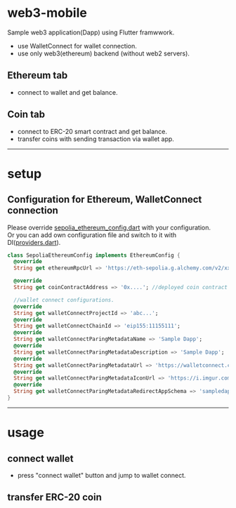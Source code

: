 # web3-mobile
Sample web3 application(Dapp) using Flutter framwwork.  
* use WalletConnect for wallet connection.
* use only web3(ethereum) backend (without web2 servers). 
## Ethereum tab
* connect to wallet and get balance.
## Coin tab
* connect to ERC-20 smart contract and get balance.
* transfer coins with sending transaction via wallet app.

---

# setup
## Configuration for Ethereum, WalletConnect connection
Please override [sepolia_ethereum_config.dart](/lib/config/sepolia_ethereum_config.dart) with your configuration.  
Or you can add own configuration file and switch to it with DI([providers.dart](/lib/di/providers.dart)).

```dart
class SepoliaEthereumConfig implements EthereumConfig {
  @override
  String get ethereumRpcUrl => 'https://eth-sepolia.g.alchemy.com/v2/xxx'; //endpoint for coin contract. (ex: alchemy endpoint).

  @override
  String get coinContractAddress => '0x....'; //deployed coin contract address.

  //wallet connect configurations.
  @override
  String get walletConnectProjectId => 'abc...';
  @override
  String get walletConnectChainId => 'eip155:11155111';
  @override
  String get walletConnectParingMetadataName => 'Sample Dapp';
  @override
  String get walletConnectParingMetadataDescription => 'Sample Dapp';
  @override
  String get walletConnectParingMetadataUrl => 'https://walletconnect.com/';
  @override
  String get walletConnectParingMetadataIconUrl => 'https://i.imgur.com/sVny9Yi.png';
  @override
  String get walletConnectParingMetadataRedirectAppSchema => 'sampledapp://';
}

```

---

# usage
## connect wallet 
* press "connect wallet" button and jump to wallet connect.
## transfer ERC-20 coin
